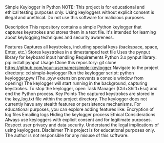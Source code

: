 Simple Keylogger in Python
NOTE: This project is for educational and ethical testing purposes only. Using keyloggers without explicit consent is illegal and unethical. Do not use this software for malicious purposes.

Description
This repository contains a simple Python keylogger that captures keystrokes and stores them in a text file. It's intended for learning about keylogging techniques and security awareness.

Features
Captures all keystrokes, including special keys (backspace, space, Enter, etc.)
Stores keystrokes in a timestamped text file
Uses the pynput library for keyboard input handling
Requirements
Python 3.x
pynput library: pip install pynput
Usage
Clone this repository: git clone https://github.com/your-username/simple-keylogger
Navigate to the project directory: cd simple-keylogger
Run the keylogger script: python keylogger.pyw (The .pyw extension prevents a console window from opening)
The keylogger will start running in the background, capturing keystrokes.
To stop the keylogger, open Task Manager (Ctrl+Shift+Esc) and end the Python process.
Key Points
The captured keystrokes are stored in the key_log.txt file within the project directory.
The keylogger does not currently have any stealth features or persistence mechanisms.
For educational purposes, you can explore adding features like:
Encryption of log files
Emailing logs
Hiding the keylogger process
Ethical Considerations
Always use keyloggers with explicit consent and for legitimate purposes.
Respect user privacy and data security.
Understand the legal implications of using keyloggers.
Disclaimer
This project is for educational purposes only. The author is not responsible for any misuse of this software.
